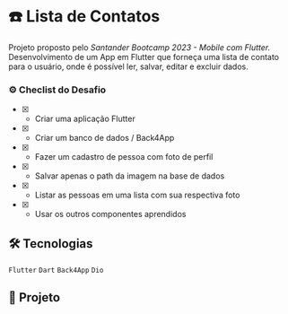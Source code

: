 # :telephone: Lista de Contatos

Projeto proposto pelo <em>Santander Bootcamp 2023 - Mobile com Flutter.</em><br />
Desenvolvimento de um App em Flutter que forneça uma lista de contato para o usuário, onde é possível ler, salvar, editar e excluir dados.

### ⚙️ Checlist do Desafio

- [x] - Criar uma aplicação Flutter​
- [x] - Criar um banco de dados / Back4App​
- [x] - Fazer um cadastro de pessoa com foto de perfil​
- [x] - Salvar apenas o path da imagem na base de dados​
- [x] - Listar as pessoas em uma lista com sua respectiva foto​
- [x] - Usar os outros componentes aprendidos

## 🛠 Tecnologias

```Flutter``` ``` Dart ``` ```Back4App``` ``` Dio ```

## :iphone: Projeto
